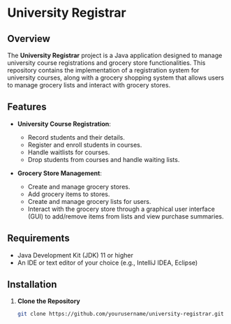 # University Registrar

## Overview

The **University Registrar** project is a Java application designed to manage university course registrations and grocery store functionalities. This repository contains the implementation of a registration system for university courses, along with a grocery shopping system that allows users to manage grocery lists and interact with grocery stores.

## Features

- **University Course Registration**: 
  - Record students and their details.
  - Register and enroll students in courses.
  - Handle waitlists for courses.
  - Drop students from courses and handle waiting lists.

- **Grocery Store Management**:
  - Create and manage grocery stores.
  - Add grocery items to stores.
  - Create and manage grocery lists for users.
  - Interact with the grocery store through a graphical user interface (GUI) to add/remove items from lists and view purchase summaries.

## Requirements

- Java Development Kit (JDK) 11 or higher
- An IDE or text editor of your choice (e.g., IntelliJ IDEA, Eclipse)

## Installation

1. **Clone the Repository**

   ```bash
   git clone https://github.com/yourusername/university-registrar.git
